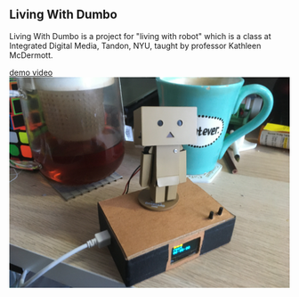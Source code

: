 ## Living With Dumbo
Living With Dumbo is a project for "living with robot" which is a class at Integrated Digital Media, Tandon, NYU, taught by professor Kathleen McDermott.

[demo video](https://vimeo.com/412897472)
![demo](living_with_dumbo.JPG)
